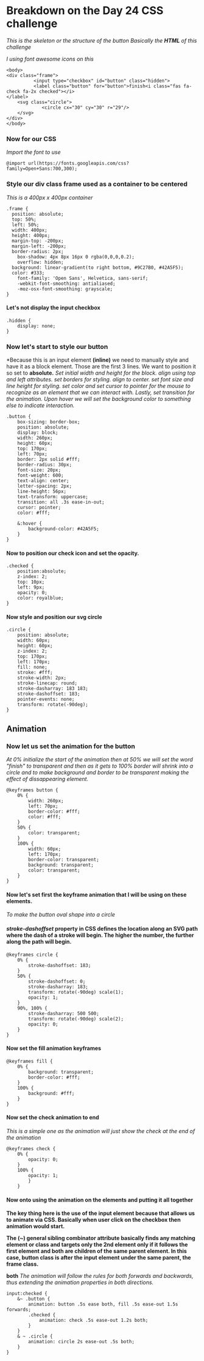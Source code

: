 # Breakdown on the Day 24 CSS challenge
*This is the skeleton or the structure of the button*
*Basically the **HTML** of this challenge*

*I using font awesome icons on this*

```
<body>
<div class="frame">
          <input type="checkbox" id="button" class="hidden">
          <label class="button" for="button">finish<i class="fas fa-check fa-2x checked"></i>
</label>
	<svg class="circle">
	         <circle cx="30" cy="30" r="29"/>
	</svg>
</div>
</body>
```

### Now for our CSS

*Import the font to use*
```
@import url(https://fonts.googleapis.com/css?family=Open+Sans:700,300);
```

### Style our div class frame used as a container to be centered
*This is a 400px x 400px container*
```
.frame {
  position: absolute;
  top: 50%;
  left: 50%;
  width: 400px;
  height: 400px;
  margin-top: -200px;
  margin-left: -200px;
  border-radius: 2px;
	box-shadow: 4px 8px 16px 0 rgba(0,0,0,0.2);
	overflow: hidden;
  background: linear-gradient(to right bottom, #9C27B0, #42A5F5);
  color: #333;
	font-family: 'Open Sans', Helvetica, sans-serif;
	-webkit-font-smoothing: antialiased;
	-moz-osx-font-smoothing: grayscale;
}
```

#### Let's not display the input checkbox
```
.hidden {
	display: none;
}
```

### Now let's start to style our button
*Because this is an input element **(inline)** we need to manually style and have it as a  block element. Those are the first 3 lines. We want to position it so set to **absolute.**
*Set initial width and height for the block. align using top and left attributes. set borders for styling. align to center. set font size and line height for styling. set color and set cursor to pointer for the mouse to recognize as an element that we can interact with. Lastly, set transition for the animation. Upon hover we will set the background color to something else to indicate interaction.*
```
.button {
	box-sizing: border-box;
	position: absolute;
	display: block;
	width: 260px;
	height: 60px;
	top: 170px;
	left: 70px;
	border: 2px solid #fff;
	border-radius: 30px;
	font-size: 20px;
	font-weight: 600;
	text-align: center;
	letter-spacing: 2px;
	line-height: 56px;
	text-transform: uppercase;
	transition: all .3s ease-in-out;
	cursor: pointer;
	color: #fff;

	&:hover {
		background-color: #42A5F5;
	}
}
```

#### Now to position our check icon and set the opacity.
```
.checked {
	position:absolute;
	z-index: 2;
	top: 10px;
	left: 9px;
	opacity: 0;
	color: royalblue;
}
```

#### Now style and position our svg circle
```
.circle {
	position: absolute;
	width: 60px;
	height: 60px;
	z-index: 2;
	top: 170px;
	left: 170px;
	fill: none;
	stroke: #fff;
	stroke-width: 2px;
	stroke-linecap: round;
	stroke-dasharray: 183 183;
	stroke-dashoffset: 183;
	pointer-events: none;
	transform: rotate(-90deg);
}
```

## Animation

### Now let us set the animation for the button

*At 0% initialize the start of the animation then at 50% we will set the word "finish" to transparent and then as it gets to 100% border will shrink into a circle and to make background and border to be transparent making the effect of dissappearing element.*
```
@keyframes button {
	0% {
		width: 260px;
		left: 70px;
		border-color: #fff;
		color: #fff;
	}
	50% {
		color: transparent;
	}
	100% {
		width: 60px;
		left: 170px;
		border-color: transparent;
		background: transparent;
		color: transparent;
	}
}
```

#### Now let's set first the keyframe animation that I will be using on these elements.

*To make the button oval shape into a circle*

#### *stroke-dashoffset* property in CSS defines the location along an SVG path where the dash of a stroke will begin. The higher the number, the further along the path will begin.
```
@keyframes circle {
	0% {
		stroke-dashoffset: 183;
	}
	50% {
		stroke-dashoffset: 0;
		stroke-dasharray: 183;
		transform: rotate(-90deg) scale(1);
		opacity: 1;
	}
	90%, 100% {
		stroke-dasharray: 500 500;
		transform: rotate(-90deg) scale(2);
		opacity: 0;
	}
}
```

#### Now set the fill animation keyframes
```
@keyframes fill {
	0% {
		background: transparent;
		border-color: #fff;
	}
	100% {
		background: #fff;
	}
}
```

#### Now set the check animation to end

*This is a simple one as the animation will just show the check at the end of the animation*
```
@keyframes check {
	0% {
		opacity: 0;
	}
	100% {
		opacity: 1;
		}
	}
```

#### Now onto using the animation on the elements and putting it all together

**The key thing here is the use of the input element because that allows us to animate via CSS. Basically when user click on the checkbox then animation would start.**

**The (~) general sibling combinator attribute basically finds any matching element or class and targets only the 2nd element only if it follows the first element and both are children of the same parent element. In this case, button class is after the input element under the same parent, the frame class.**

**both**
*The animation will follow the rules for both forwards and backwards, thus extending the animation properties in both directions.*
```
input:checked {
	&~ .button {
		animation: button .5s ease both, fill .5s ease-out 1.5s forwards;
		.checked {
			animation: check .5s ease-out 1.2s both;
		}
	}
	& ~ .circle {
		animation: circle 2s ease-out .5s both;
	}
}
```
